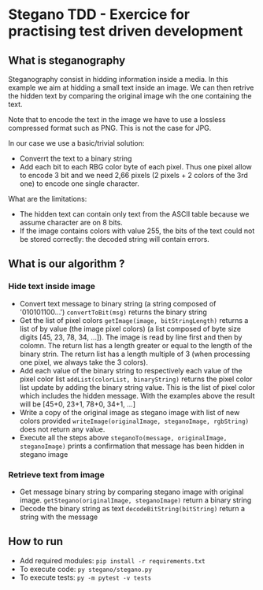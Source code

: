 # Stegano TDD - Exercice for practising test driven development

## What is steganography
Steganography consist in hidding information inside a media.
In this example we aim at hidding a small text inside an image.
We can then retrive the hidden text by comparing the original image wih the one containing the text.

Note that to encode the text in the image we have to use a lossless compressed format such as PNG. This is not the case for JPG.

In our case we use a basic/trivial solution:
* Converrt the text to a binary string
* Add each bit to each RBG color byte of each pixel. Thus one pixel allow to encode 3 bit and we need 2,66 pixels (2 pixels + 2 colors of the 3rd one) to encode one single character.

What are the limitations:
* The hidden text can contain only text from the ASCII table because we assume character are on 8 bits.
* If the image contains colors with value 255, the bits of the text could not be stored correctly: the decoded string will contain errors.

## What is our algorithm ?
### Hide text inside image
* Convert text message to binary string (a string composed of '010101100...')
`convertToBit(msg)` returns the binary string
* Get the list of pixel colors
`getImage(image, bitStringLength)` returns a list of by value (the image pixel colors) (a list composed of byte size digits [45, 23, 78, 34, ...]).
The image is read by line first and then by colomn.
The return list has a length greater or equal to the length of the binary strin.
The return list has a length multiple of 3 (when processing one pixel, we always take the 3 colors).
* Add each value of the binary string to respectively each value of the pixel color list
`addList(colorList, binaryString)` returns the pixel color list update by adding the binary string value.
This is the list of pixel color which includes the hidden message.
With the examples above the result will be [45+0, 23+1, 78+0, 34+1, ...]
* Write a copy of the original image as stegano image with list of new colors provided
`writeImage(originalImage, steganoImage, rgbString)` does not return any value.
* Execute all the steps above
`steganoTo(message, originalImage, steganoImage)` prints a confirmation that message has been hidden in stegano image

### Retrieve text from image
* Get message binary string by comparing stegano image with original image.
`getStegano(originalImage, steganoImage)` return a binary string
* Decode the binary string as text
`decodeBitString(bitString)` return a string with the message

## How to run
* Add required modules: `pip install -r requirements.txt`
* To execute code: `py stegano/stegano.py`
* To execute tests: `py -m pytest -v tests`